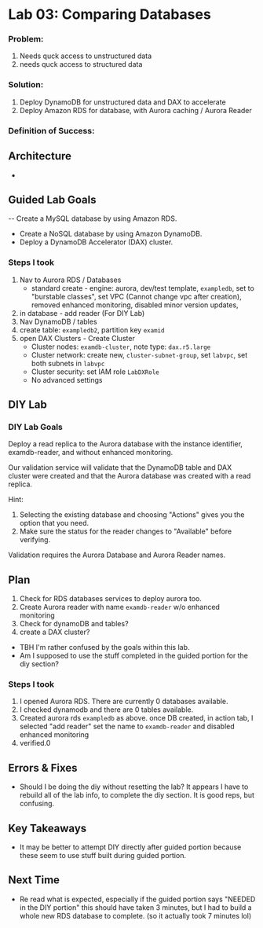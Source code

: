 # Lab 03: Comparing Databases

### Problem: 
1. Needs quck access to unstructured data
2. needs quck access to structured data 

### Solution: 
1. Deploy DynamoDB for unstructured data and DAX to accelerate
2. Deploy Amazon RDS for database, with Aurora caching / Aurora Reader

### Definition of Success: 




## Architecture
- 
  
## Guided Lab Goals
-- Create a MySQL database by using Amazon RDS.
- Create a NoSQL database by using Amazon DynamoDB.
- Deploy a DynamoDB Accelerator (DAX) cluster.


### Steps I took
1. Nav to Aurora RDS / Databases
    - standard create - engine: aurora, dev/test template, `exampledb`, set to "burstable classes", set VPC (Cannot change vpc after creation), removed enhanced monitoring, disabled minor version updates, 
2. in database - add reader (For DIY Lab)
3. Nav DynamoDB / tables
4. create table: `exampledb2`, partition key `examid` 
5. open DAX Clusters - Create Cluster
    - Cluster nodes: `examdb-cluster`, note type: `dax.r5.large`
    - Cluster network: create new, `cluster-subnet-group`, set `labvpc`, set both subnets in `labvpc`  
    - Cluster security: set IAM role `LabDXRole`    
    - No advanced settings



## DIY Lab



### DIY Lab Goals
Deploy a read replica to the Aurora database with the instance identifier, examdb-reader, and without enhanced monitoring.

Our validation service will validate that the DynamoDB table and DAX cluster were created and that the Aurora database was created with a read replica.

Hint:
1. Selecting the existing database and choosing "Actions" gives you the option that you need.
2. Make sure the status for the reader changes to "Available" before verifying. 

Validation requires the Aurora Database and Aurora Reader names. 

## Plan
1. Check for RDS databases services to deploy aurora too. 
2. Create Aurora reader with name `examdb-reader` w/o enhanced monitoring
3. Check for dynamoDB and tables?
4. create a DAX cluster?

- TBH I'm rather confused by the goals within this lab. 
- Am I supposed to use the stuff completed in the guided portion for the diy section?



### Steps I took
1. I opened Aurora RDS. There are currently 0 databases available. 
2. I checked dynamodb and there are 0 tables available. 
3. Created aurora rds `exampledb` as above. once DB created, in action tab, I selected "add reader" set the name to `examdb-reader` and disabled enhanced monitoring
4. verified.0


## Errors & Fixes
- Should I be doing the diy without resetting the lab? It appears I have to rebuild all of the lab info, to complete the diy section. It is good reps, but confusing. 

## Key Takeaways
- It may be better to attempt DIY directly after guided portion because these seem to use stuff built during guided portion. 

## Next Time
- Re read what is expected, especially if the guided portion says "NEEDED in the DIY portion"  this should have taken 3 minutes, but I had to build a whole new RDS database to complete. (so it actually took 7 minutes lol)
